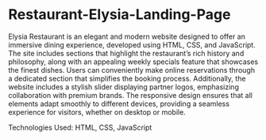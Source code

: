 # Restaurant-Elysia-Landing-Page

Elysia Restaurant is an elegant and modern website designed to offer an immersive dining experience, developed using HTML, CSS, and JavaScript. The site includes sections that highlight the restaurant’s rich history and philosophy, along with an appealing weekly specials feature that showcases the finest dishes. Users can conveniently make online reservations through a dedicated section that simplifies the booking process. Additionally, the website includes a stylish slider displaying partner logos, emphasizing collaboration with premium brands. The responsive design ensures that all elements adapt smoothly to different devices, providing a seamless experience for visitors, whether on desktop or mobile.

Technologies Used: HTML, CSS, JavaScript
